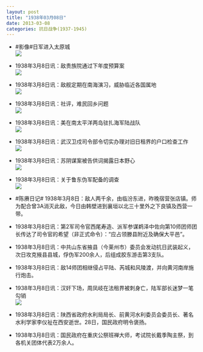 ```yaml
---
layout: post
title: "1938年03月08日"
date: 2013-03-08
categories: 抗日战争(1937-1945)
---
```


<meta name="referrer" content="no-referrer" />

- #影像#日军进入太原城 <br/><img src="https://ww4.sinaimg.cn/large/aca367d8jw1e2islryay5j.jpg" />

- 1938年3月8日讯：敌贵族院通过下年度预算案 <br/><img src="https://ww3.sinaimg.cn/large/aca367d8jw1e2irmgt541j.jpg" />

- 1938年3月8日讯：敌舰定期在南海演习，威胁临近各国属地 <br/><img src="https://ww4.sinaimg.cn/large/aca367d8jw1e2ipw6orr2j.jpg" />

- 1938年3月8日讯：社评，难民回乡问题 <br/><img src="https://ww3.sinaimg.cn/large/aca367d8jw1e2io5s3zykj.jpg" />

- 1938年3月8日讯：美在南太平洋两岛驻扎海军陆战队 <br/><img src="https://ww1.sinaimg.cn/large/aca367d8jw1e2imf8thj5j.jpg" />

- 1938年3月8日讯：武汉卫戍司令部令切实办理对旧日租界的户口检查工作 <br/><img src="https://ww2.sinaimg.cn/large/aca367d8jw1e2iiydoudbj.jpg" />

- 1938年3月8日讯：苏阴谋案被告供词揭露日本野心 <br/><img src="https://ww1.sinaimg.cn/large/aca367d8jw1e2ih7ud3b5j.jpg" />

- 1938年3月8日讯：关于鲁东伪军配备的调查 <br/><img src="https://ww2.sinaimg.cn/large/aca367d8jw1e2ifhklm7hj.jpg" />

- #陈赓日记# 1938年3月8日：敌人两千余，由临汾东进，昨晚宿营张店镇。师为配合曾3A消灭此敌，今日由韩壁进到襄垣以北三十里外之下良镇及西营一带。 

- 1938年3月8日讯：第2军司令官西尾寿造、派军参谋鹈泽中佐向第10师团师团长传达了司令官的希望（非正式命令）：“应占领滕县附近及确保大平邑”。 

- 1938年3月8日讯：中共山东省掖县（今莱州市）委员会发动抗日武装起义，次日攻克掖县县城，俘伪军200余人，后组成胶东游击第3支队。 

- 1938年3月8日讯：敌14师团相继侵占平陆、芮城和风陵渡，并向黄河南岸施行炮击。 

- 1938年3月8日讯：汉奸下场，周凤岐在法租界被刺身亡，陆军部长迷梦一笔勾销 <br/><img src="https://ww4.sinaimg.cn/large/aca367d8jw1e2i530l0uoj.jpg" />

- 1938年3月8日讯：陕西省政府水利局局长、前黄河水利委员会委员长、著名水利学家李仪祉在西安逝世。28日，国民政府明令褒扬。 

- 1938年3月8日讯：国民政府在重庆公祭班禅大师，考试院长戴季陶主祭，到各机关团体代表2万余人。 

